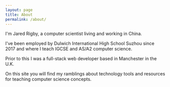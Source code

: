 ```yaml
---
layout: page
title: About
permalink: /about/
---
```


I'm Jared Rigby, a computer scientist living and working in China. 

I've been employed by Dulwich International High School Suzhou since 2017 and where I teach IGCSE and AS/A2 computer science.

Prior to this I was a full-stack web developer based in Manchester in the U.K.

On this site you will find my ramblings about technology tools and resources for teaching computer science concepts.
